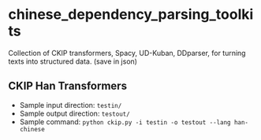 # chinese_dependency_parsing_toolkits
Collection of CKIP transformers, Spacy, UD-Kuban, DDparser, for turning texts into structured data. (save in json)


## CKIP Han Transformers
- Sample input direction: `testin/`
- Sample output direction: `testout/`
- Sample command: `python ckip.py -i testin -o testout --lang han-chinese`
